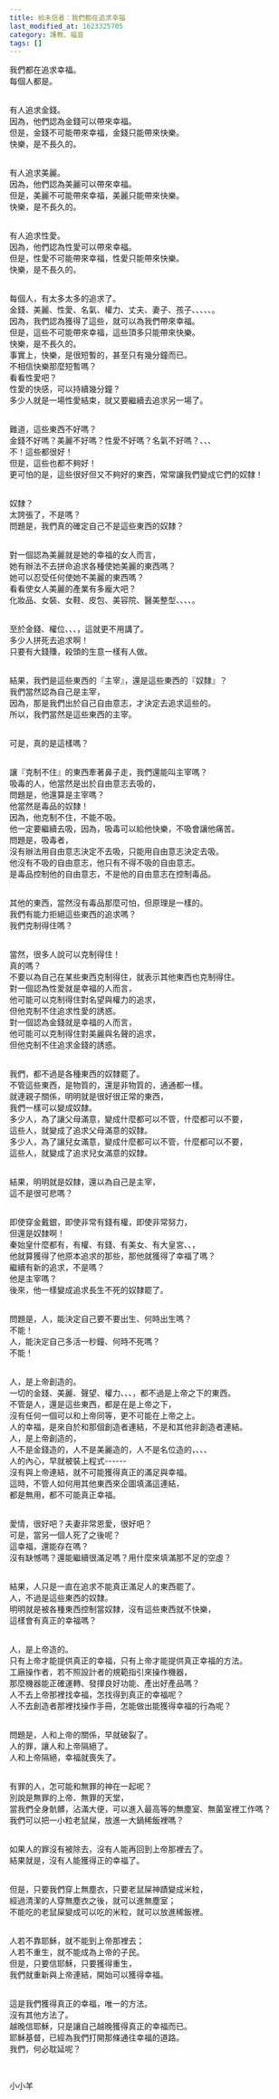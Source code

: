 ```yaml
---
title: 給未信者：我們都在追求幸福
last_modified_at: 1623325705
category: 護教、福音
tags: []
---
```


<p>我們都在追求幸福。<br>
每個人都是。</p>

<p><br>
有人追求金錢。<br>
因為，他們認為金錢可以帶來幸福。<br>
但是，金錢不可能帶來幸福，金錢只能帶來快樂。<br>
快樂，是不長久的。</p>

<p><br>
有人追求美麗。<br>
因為，他們認為美麗可以帶來幸福。<br>
但是，美麗不可能帶來幸福，美麗只能帶來快樂。<br>
快樂，是不長久的。</p>

<p><br>
有人追求性愛。<br>
因為，他們認為性愛可以帶來幸福。<br>
但是，性愛不可能帶來幸福，性愛只能帶來快樂。<br>
快樂，是不長久的。</p>

<p><br>
每個人，有太多太多的追求了。<br>
金錢、美麗、性愛、名氣、權力、丈夫、妻子、孩子、、、、、。<br>
因為，我們認為獲得了這些，就可以為我們帶來幸福。<br>
但是，這些不可能帶來幸福，這些頂多只能帶來快樂。<br>
快樂，是不長久的。<br>
事實上，快樂，是很短暫的，甚至只有幾分鐘而已。<br>
不相信快樂那麼短暫嗎？<br>
看看性愛吧？<br>
性愛的快感，可以持續幾分鐘？<br>
多少人就是一場性愛結束，就又要繼續去追求另一場了。</p>

<p><br>
難道，這些東西不好嗎？<br>
金錢不好嗎？美麗不好嗎？性愛不好嗎？名氣不好嗎？、、、<br>
不！這些都很好！<br>
但是，這些也都不夠好！<br>
更可怕的是，這些很好但又不夠好的東西，常常讓我們變成它們的奴隸！</p>

<p><br>
奴隸？<br>
太誇張了，不是嗎？<br>
問題是，我們真的確定自己不是這些東西的奴隸？</p>

<p><br>
對一個認為美麗就是她的幸福的女人而言，<br>
她有辦法不去拼命追求各種使她美麗的東西嗎？<br>
她可以忍受任何使她不美麗的東西嗎？<br>
看看使女人美麗的產業有多龐大吧？<br>
化妝品、女裝、女鞋、皮包、美容院、醫美整型、、、、。</p>

<p><br>
至於金錢、權位、、、，這就更不用講了。<br>
多少人拼死去追求啊！<br>
只要有大錢賺，殺頭的生意一樣有人做。</p>

<p><br>
結果，我們是這些東西的『主宰』，還是這些東西的『奴隸』？<br>
我們當然認為自己是主宰，<br>
因為，那是我們出於自己自由意志，才決定去追求這些的。<br>
所以，我們當然是這些東西的主宰。</p>

<p><br>
可是，真的是這樣嗎？</p>

<p><br>
讓『克制不住』的東西牽著鼻子走，我們還能叫主宰嗎？<br>
吸毒的人，他當然是出於自由意志去吸的，<br>
問題是，他還算是主宰嗎？<br>
他當然是毒品的奴隸！<br>
因為，他克制不住，不能不吸。<br>
他一定要繼續去吸，因為，吸毒可以給他快樂，不吸會讓他痛苦。<br>
問題是，吸毒者，<br>
沒有辦法用自由意志決定不去吸，只能用自由意志決定去吸。<br>
他沒有不吸的自由意志，他只有不得不吸的自由意志。<br>
是毒品控制他的自由意志，不是他的自由意志在控制毒品。</p>

<p><br>
其他的東西，當然沒有毒品那麼可怕，但原理是一樣的。<br>
我們有能力拒絕這些東西的追求嗎？<br>
我們克制得住嗎？</p>

<p><br>
當然，很多人說可以克制得住！<br>
真的嗎？<br>
不要以為自己在某些東西克制得住，就表示其他東西也克制得住。<br>
對一個認為性愛就是幸福的人而言，<br>
他可能可以克制得住對名望與權力的追求，<br>
但他克制不住追求性愛的誘惑。<br>
對一個認為金錢就是幸福的人而言，<br>
他可能可以克制得住對美麗與名聲的追求，<br>
但他克制不住追求金錢的誘惑。</p>

<p><br>
我們，都不過是各種東西的奴隸罷了。<br>
不管這些東西，是物質的，還是非物質的，通通都一樣。<br>
就連親子關係，明明就是很好很正常的東西，<br>
我們一樣可以變成奴隸。<br>
多少人，為了讓父母滿意，變成什麼都可以不管，什麼都可以不要，<br>
這些人，就變成了追求父母滿意的奴隸。<br>
多少人，為了讓兒女滿意，變成什麼都可以不管，什麼都可以不要，<br>
這些人，就變成了追求兒女滿意的奴隸。</p>

<p><br>
結果，明明就是奴隸，還以為自己是主宰，<br>
這不是很可悲嗎？</p>

<p><br>
即使穿金戴銀，即使非常有錢有權，即使非常努力，<br>
但還是奴隸啊！<br>
秦始皇什麼都有，有權、有錢、有美女、有大皇宮、、，<br>
他就算獲得了他原本追求的那些，那他就獲得了幸福了嗎？<br>
繼續有新的追求，不是嗎？<br>
他是主宰嗎？<br>
後來，他一樣變成追求長生不死的奴隸罷了。</p>

<p><br>
問題是，人，能決定自己要不要出生、何時出生嗎？<br>
不能！<br>
人，能決定自己多活一秒鐘、何時不死嗎？<br>
不能！</p>

<p><br>
人，是上帝創造的。<br>
一切的金錢、美麗、聲望、權力、、、，都不過是上帝之下的東西。<br>
不管是人，還是這些東西，都是在是上帝之下，<br>
沒有任何一個可以和上帝同等，更不可能在上帝之上。<br>
人的幸福，是來自於和那個創造者連結，不是和其他非創造者連結。<br>
人，是上帝創造的，<br>
人不是金錢造的，人不是美麗造的，人不是名位造的，、、、<br>
人的內心，早就被裝上程式------<br>
沒有與上帝連結，就不可能獲得真正的滿足與幸福。<br>
這時，不管人如何用其他東西來企圖填滿這連結，<br>
都是無用，都不可能真正幸福。</p>

<p><br>
愛情，很好吧？夫妻非常恩愛，很好吧？<br>
可是，當另一個人死了之後呢？<br>
這幸福，還能存在嗎？<br>
沒有缺憾嗎？還能繼續很滿足嗎？用什麼來填滿那不足的空虛？</p>

<p><br>
結果，人只是一直在追求不能真正滿足人的東西罷了。<br>
人，不過是這些東西的奴隸。<br>
明明就是被各種東西控制當奴隸，沒有這些東西就不快樂，<br>
這樣會有真正的幸福嗎？</p>

<p><br>
人，是上帝造的。<br>
只有上帝才能提供真正的幸福，只有上帝才能提供真正幸福的方法。<br>
工廠操作者，若不照設計者的規範指引來操作機器，<br>
那麼機器能正確運轉、發揮良好功能、產出好產品嗎？<br>
人不去上帝那裡找幸福，怎找得到真正的幸福呢？<br>
人不去創造者那裡找操作手冊，怎能做出能獲得幸福的行為呢？</p>

<p><br>
問題是，人和上帝的關係，早就破裂了。<br>
人的罪，讓人和上帝隔絕了。<br>
人和上帝隔絕，幸福就喪失了。</p>

<p><br>
有罪的人，怎可能和無罪的神在一起呢？<br>
別說是無罪的上帝、無罪的天堂，<br>
當我們全身骯髒，沾滿大便，可以進入最高等的無塵室、無菌室裡工作嗎？<br>
我們可以把一小粒老鼠屎，放進一大鍋稀飯裡嗎？</p>

<p><br>
如果人的罪沒有被除去，沒有人能再回到上帝那裡去了。<br>
結果就是，沒有人能獲得正的幸福了。</p>

<p><br>
但是，只要我們穿上無塵衣，只要老鼠屎神蹟變成米粒，<br>
經過清潔的人穿無塵衣之後，就可以進無塵室；<br>
不能吃的老鼠屎變成可以吃的米粒，就可以放進稀飯裡。</p>

<p><br>
人若不靠耶穌，就不能到上帝那裡去；<br>
人若不重生，就不能成為上帝的子民。<br>
但是，只要信耶穌，只要獲得重生，<br>
我們就重新與上帝連結，開始可以獲得幸福。</p>

<p><br>
這是我們獲得真正的幸福，唯一的方法。<br>
沒有其他方法了。<br>
越晚信耶穌，只是讓自己越晚獲得真正的幸福而已。<br>
耶穌基督，已經為我們打開那條通往幸福的道路。<br>
我們，何必耽延呢？</p>

<p>&nbsp;</p>

<p>小小羊</p>

<p>&nbsp;</p>

<p>&nbsp;</p>

